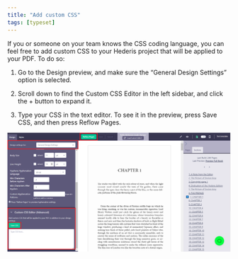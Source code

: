 ```yaml
---
title: "Add custom CSS"
tags: [typeset]
---
```

 
<html><body><section data-type="chapter" class="hsecchapter" data-hederis-type="hsecchapter" id="custom-css" data-pi-attrs="id: custom-css; data-tags: typeset;" role="doc-chapter" data-tags="typeset" data-author-name=" " data-book-title=" " title="Add custom CSS"><p class="hblkp" data-hederis-type="hblkp" id="pwRVOIsVp">If you or someone on your team knows the CSS coding language, you can feel free to add custom CSS to your Hederis project that will be applied to your PDF. To do so:</p><ol class="hwprnumlist" data-hederis-type="hwprnumlist" id="pMZqxOUTv"><li class="hblkoli" data-hederis-type="hblkoli" id="lihSavvrHu"><p class="hblkoli" data-hederis-type="hblklip" id="p95rbCSNU">Go to the Design preview, and make sure the &#8220;General Design Settings&#8221; option is selected.</p></li><li class="hblkoli" data-hederis-type="hblkoli" id="lihna28qVg"><p class="hblkoli" data-hederis-type="hblklip" id="phamEakiY">Scroll down to find the Custom CSS Editor in the left sidebar, and click the + button to expand it.</p></li><li class="hblkoli" data-hederis-type="hblkoli" id="liUc7IhxSQ"><p class="hblkoli" data-hederis-type="hblklip" id="ppr5UaaX8">Type your CSS in the text editor. To see it in the preview, press Save CSS, and then press Reflow Pages.</p></li></ol><img data-hederis-type="hblkimg" class="hblkimg" id="pHHMzoWCD" src="/images/customcss1.png" data-img-src="/images/customcss1.png"/></section></body></html>
